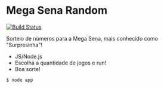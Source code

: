# Mega Sena Random

[![Build Status](https://travis-ci.org/thiagocc/megasena-random.svg?branch=master)](https://travis-ci.org/thiagocc/megasena-random)

Sorteio de números para a Mega Sena, mais conhecido como "Surpresinha"!

  - JS/Node.js
  - Escolha a quantidade de jogos e run!
  - Boa sorte!

```sh
$ node app
```